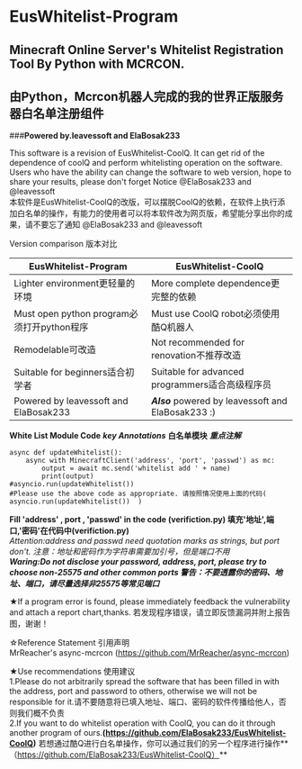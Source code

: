 # EusWhitelist-Program  
## Minecraft Online Server's Whitelist Registration Tool By Python with MCRCON.   
## 由Python，Mcrcon机器人完成的我的世界正版服务器白名单注册组件  
###**Powered by.leavessoft and ElaBosak233**

This software is a revision of EusWhitelist-CoolQ. It can get rid of the dependence of coolQ and perform whitelisting operation on the software. Users who have the ability can change the software to web version, hope to share your results, please don't forget Notice @ElaBosak233 and @leavessoft  
本软件是EusWhitelist-CoolQ的改版，可以摆脱CoolQ的依赖，在软件上执行添加白名单的操作，有能力的使用者可以将本软件改为网页版，希望能分享出你的成果，请不要忘了通知 @ElaBosak233 and @leavessoft  

Version comparison 版本对比  

EusWhitelist-Program|EusWhitelist-CoolQ
 --- | ---
Lighter environment更轻量的环境|More complete dependence更完整的依赖
Must open python program必须打开python程序|Must use CoolQ robot必须使用酷Q机器人
Remodelable可改造|Not recommended for renovation不推荐改造
Suitable for beginners适合初学者|Suitable for advanced programmers适合高级程序员
Powered by leavessoft and ElaBosak233|***Also*** powered by leavessoft and ElaBosak233 :)


**White List Module Code** ***key Annotations*** **白名单模块** ***重点注解***  
```
async def updateWhitelist():
    async with MinecraftClient('address', 'port', 'passwd') as mc:
        output = await mc.send('whitelist add ' + name)
        print(output)
#asyncio.run(updateWhitelist())
#Please use the above code as appropriate. 请按照情况使用上面的代码( asyncio.run(updateWhitelist())  )
```
**Fill 'address' , port , 'passwd' in the code (verifiction.py) 填充'地址',端口,'密码'在代码中(verifiction.py)**  
*Attention:address and passwd need quotation marks as strings, but port don't. 注意：地址和密码作为字符串需要加引号，但是端口不用*  
***Waring:Do not disclose your password, address, port, please try to choose non-25575 and other common ports 警告：不要透露你的密码、地址、端口，请尽量选择非25575等常见端口***  

★If a program error is found, please immediately feedback the vulnerability and attach a report chart,thanks. 若发现程序错误，请立即反馈漏洞并附上报告图，谢谢！  

☆Reference Statement 引用声明  
MrReacher's async-mcrcon (https://github.com/MrReacher/async-mcrcon)  

★Use recommendations 使用建议  
1.Please do not arbitrarily spread the software that has been filled in with the address, port and password to others, otherwise we will not be responsible for it.请不要随意将已填入地址、端口、密码的软件传播给他人，否则我们概不负责  
2.If you want to do whitelist operation with CoolQ, you can do it through another program of ours.**(https://github.com/ElaBosak233/EusWhitelist-CoolQ)**  若想通过酷Q进行白名单操作，你可以通过我们的另一个程序进行操作**（https://github.com/ElaBosak233/EusWhitelist-CoolQ）**

